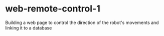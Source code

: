 # web-remote-control-1
Building a web page to control the direction of the robot's movements and linking it to a database
